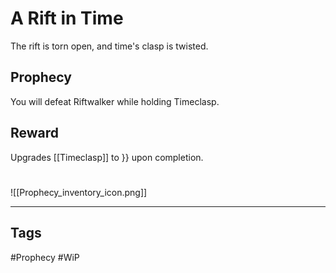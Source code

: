 # A Rift in Time
The rift is torn open, and time's clasp is twisted.
## Prophecy
You will defeat Riftwalker while holding Timeclasp.
## Reward
Upgrades [[Timeclasp]] to }} upon completion. 

#
![[Prophecy_inventory_icon.png]]

---
## Tags
#Prophecy
#WiP 